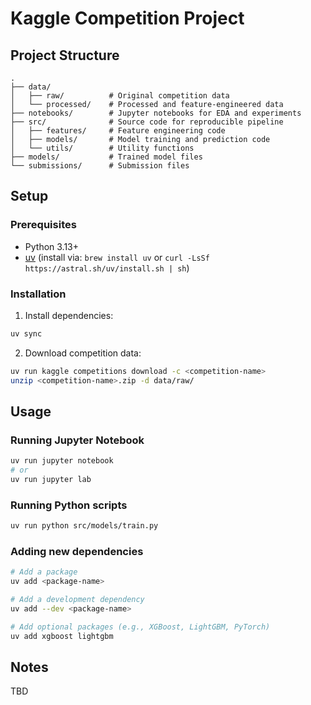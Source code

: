 # Kaggle Competition Project

## Project Structure

```
.
├── data/
│   ├── raw/          # Original competition data
│   └── processed/    # Processed and feature-engineered data
├── notebooks/        # Jupyter notebooks for EDA and experiments
├── src/              # Source code for reproducible pipeline
│   ├── features/     # Feature engineering code
│   ├── models/       # Model training and prediction code
│   └── utils/        # Utility functions
├── models/           # Trained model files
└── submissions/      # Submission files
```

## Setup

### Prerequisites

- Python 3.13+
- [uv](https://docs.astral.sh/uv/) (install via: `brew install uv` or `curl -LsSf https://astral.sh/uv/install.sh | sh`)

### Installation

1. Install dependencies:
```bash
uv sync
```

2. Download competition data:
```bash
uv run kaggle competitions download -c <competition-name>
unzip <competition-name>.zip -d data/raw/
```

## Usage

### Running Jupyter Notebook

```bash
uv run jupyter notebook
# or
uv run jupyter lab
```

### Running Python scripts

```bash
uv run python src/models/train.py
```

### Adding new dependencies

```bash
# Add a package
uv add <package-name>

# Add a development dependency
uv add --dev <package-name>

# Add optional packages (e.g., XGBoost, LightGBM, PyTorch)
uv add xgboost lightgbm
```

## Notes

TBD
